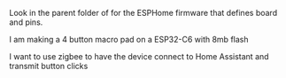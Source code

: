 Look in the parent folder of for the ESPHome firmware that defines board and pins.

I am making a 4 button macro pad on a ESP32-C6 with 8mb flash

I want to use zigbee to have the device connect to Home Assistant and transmit button clicks